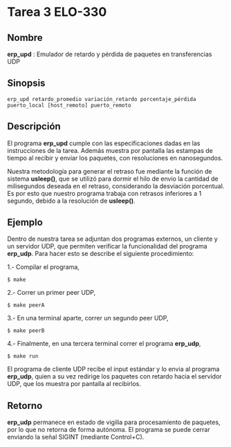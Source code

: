 Tarea 3 ELO-330
=========================

Nombre
------

**erp_upd** : Emulador de retardo y pérdida de paquetes en
transferencias UDP

Sinopsis
--------

    erp_upd retardo_promedio variación_retardo porcentaje_pérdida puerto_local [host_remoto] puerto_remoto 

Descripción
-----------

El programa **erp_upd** cumple con las especificaciones dadas en las instrucciones de la tarea. Además muestra por pantalla las estampas de tiempo al recibir y enviar los paquetes, con resoluciones en nanosegundos.

Nuestra metodología para generar el retraso fue mediante la función de sistema **usleep()**, que se utilizó para dormir el hilo de envio la cantidad de milisegundos deseada en el retraso, considerando la desviación porcentual. Es por esto que nuestro programa trabaja con retrasos inferiores a 1 segundo, debido a la resolución de **usleep()**. 

Ejemplo
-------

Dentro de nuestra tarea se adjuntan dos programas externos, un cliente y un servidor UDP, que permiten verificar la funcionalidad del programa **erp_udp**. Para hacer esto se describe el siguiente procedimiento:

1.- Compilar el programa,

    $ make

2.- Correr un primer peer UDP,

    $ make peerA

3.- En una terminal aparte, correr un segundo peer UDP,

    $ make peerB

4.- Finalmente, en una tercera terminal correr el programa **erp_udp**,

    $ make run

El programa de cliente UDP recibe el input estándar y lo envia al programa **erp_udp**, quien a su vez redirige los paquetes con retardo hacia el servidor UDP, que los muestra por pantalla al recibirlos.

Retorno
-------

**erp_udp** permanece en estado de vigilia para procesamiento de paquetes, por lo que no retorna de forma autónoma. El programa se puede cerrar enviando la señal SIGINT (mediante Control+C).
